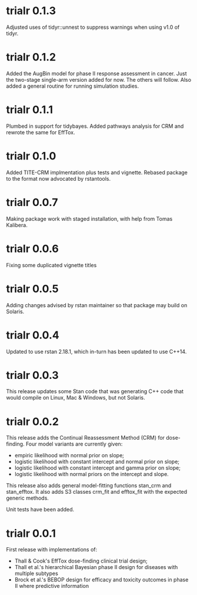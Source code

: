 
# trialr 0.1.3

Adjusted uses of tidyr::unnest to suppress warnings when using v1.0 of tidyr.

# trialr 0.1.2

Added the AugBin model for phase II response assessment in cancer. Just the 
two-stage single-arm version added for now. The others will follow. Also added
a general routine for running simulation studies.

# trialr 0.1.1

Plumbed in support for tidybayes. Added pathways analysis for CRM and rewrote
the same for EffTox.

# trialr 0.1.0

Added TITE-CRM implmentation plus tests and vignette.
Rebased package to the format now advocated by rstantools.

# trialr 0.0.7

Making package work with staged installation, with help from Tomas Kalibera.

# trialr 0.0.6

Fixing some duplicated vignette titles

# trialr 0.0.5

Adding changes advised by rstan maintainer so that package may build on Solaris.

# trialr 0.0.4

Updated to use rstan 2.18.1, which in-turn has been updated to use C++14.

# trialr 0.0.3

This release updates some Stan code that was generating C++ code that would
compile on Linux, Mac & Windows, but not Solaris.

# trialr 0.0.2

This release adds the Continual Reassessment Method (CRM) for dose-finding.
Four model variants are currently given:
- empiric likelihood with normal prior on slope;
- logistic likelihood with constant intercept and normal prior on slope;
- logistic likelihood with constant intercept and gamma prior on slope;
- logistic likelihood with normal priors on the intercept and slope.

This release also adds general model-fitting functions stan_crm and stan_efftox.
It also adds S3 classes crm_fit and efftox_fit with the expected generic methods.

Unit tests have been added.

# trialr 0.0.1

First release with implementations of:
- Thall & Cook's EffTox dose-finding clinical trial design;
- Thall et al.'s hierarchical Bayesian phase II design for diseases with multiple subtypes
- Brock et al.'s BEBOP design for efficacy and toxicity outcomes in phase II where predictive information
